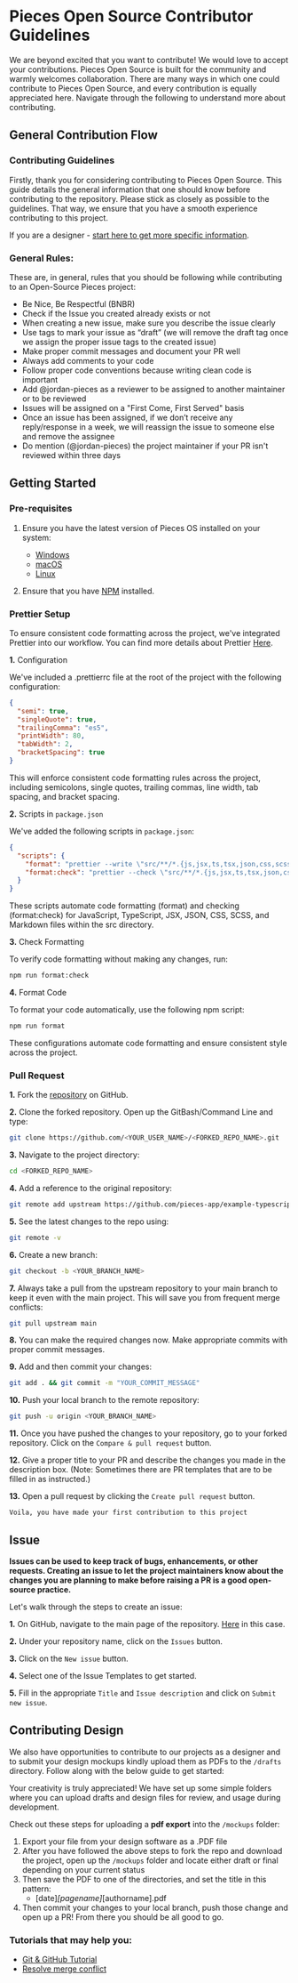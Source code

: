 # Pieces Open Source Contributor Guidelines

We are beyond excited that you want to contribute! We would love to accept your contributions. Pieces Open Source is built for the community and warmly welcomes collaboration. There are many ways in which one could contribute to Pieces Open Source, and every contribution is equally appreciated here. Navigate through the following to understand more about contributing.

## General Contribution Flow

### Contributing Guidelines

Firstly, thank you for considering contributing to Pieces Open Source. This guide details the general information that one should know before contributing to the repository.
Please stick as closely as possible to the guidelines. That way, we ensure that you have a smooth experience contributing to this project.

If you are a designer - [start here to get more specific information](#contributing-design).

### General Rules:

These are, in general, rules that you should be following while contributing to an Open-Source Pieces project:

- Be Nice, Be Respectful (BNBR)
- Check if the Issue you created already exists or not
- When creating a new issue, make sure you describe the issue clearly
- Use tags to mark your issue as “draft” (we will remove the draft tag once we assign the proper issue tags to the created issue)
- Make proper commit messages and document your PR well
- Always add comments to your code
- Follow proper code conventions because writing clean code is important
- Add @jordan-pieces as a reviewer to be assigned to another maintainer or to be reviewed
- Issues will be assigned on a "First Come, First Served" basis
- Once an issue has been assigned, if we don’t receive any reply/response in a week, we will reassign the issue to someone else and remove the assignee
- Do mention (@jordan-pieces) the project maintainer if your PR isn't reviewed within three days

## Getting Started

### Pre-requisites

1. Ensure you have the latest version of Pieces OS installed on your system:

   - [Windows](https://docs.pieces.app/installation-getting-started/windows)
   - [macOS](https://docs.pieces.app/installation-getting-started/macos)
   - [Linux](https://docs.pieces.app/installation-getting-started/linux)

2. Ensure that you have [NPM](https://docs.npmjs.com/downloading-and-installing-node-js-and-npm) installed.

### Prettier Setup

To ensure consistent code formatting across the project, we've integrated Prettier into our workflow. You can find more details about Prettier [Here](https://prettier.io/).

**1.** Configuration

We've included a .prettierrc file at the root of the project with the following configuration:

```json
{
  "semi": true,
  "singleQuote": true,
  "trailingComma": "es5",
  "printWidth": 80,
  "tabWidth": 2,
  "bracketSpacing": true
}
```

This will enforce consistent code formatting rules across the project, including semicolons, single quotes, trailing commas, line width, tab spacing, and bracket spacing.

**2.** Scripts in `package.json`

We've added the following scripts in `package.json`:

```json
{
  "scripts": {
    "format": "prettier --write \"src/**/*.{js,jsx,ts,tsx,json,css,scss,md}\"",
    "format:check": "prettier --check \"src/**/*.{js,jsx,ts,tsx,json,css,scss,md}\""
  }
}
```

These scripts automate code formatting (format) and checking (format:check) for JavaScript, TypeScript, JSX, JSON, CSS, SCSS, and Markdown files within the src directory.

**3.** Check Formatting

To verify code formatting without making any changes, run:

```bash
npm run format:check
```

**4.** Format Code

To format your code automatically, use the following npm script:

```bash
npm run format
```

These configurations automate code formatting and ensure consistent style across the project.

### Pull Request

**1.** Fork the [repository](https://github.com/pieces-app/example-typescript) on GitHub.

**2.** Clone the forked repository. Open up the GitBash/Command Line and type:

```bash
git clone https://github.com/<YOUR_USER_NAME>/<FORKED_REPO_NAME>.git
```

**3.** Navigate to the project directory:

```bash
cd <FORKED_REPO_NAME>
```

**4.** Add a reference to the original repository:

```bash
git remote add upstream https://github.com/pieces-app/example-typescript.git
```

**5.** See the latest changes to the repo using:

```bash
git remote -v
```

**6.** Create a new branch:

```bash
git checkout -b <YOUR_BRANCH_NAME>
```

**7.** Always take a pull from the upstream repository to your main branch to keep it even with the main project. This will save you from frequent merge conflicts:

```bash
git pull upstream main
```

**8.** You can make the required changes now. Make appropriate commits with proper commit messages.

**9.** Add and then commit your changes:

```bash
git add . && git commit -m "YOUR_COMMIT_MESSAGE"
```

**10.** Push your local branch to the remote repository:

```bash
git push -u origin <YOUR_BRANCH_NAME>
```

**11.** Once you have pushed the changes to your repository, go to your forked repository. Click on the `Compare & pull request` button.

**12.** Give a proper title to your PR and describe the changes you made in the description box. (Note: Sometimes there are PR templates that are to be filled in as instructed.)

**13.** Open a pull request by clicking the `Create pull request` button.

`Voila, you have made your first contribution to this project`

## Issue

**Issues can be used to keep track of bugs, enhancements, or other requests. Creating an issue to let the project maintainers know about the changes you are planning to make before raising a PR is a good open-source practice.**
<br>

Let's walk through the steps to create an issue:

**1.** On GitHub, navigate to the main page of the repository. [Here](https://github.com/.git) in this case.

**2.** Under your repository name, click on the `Issues` button.

**3.** Click on the `New issue` button.

**4.** Select one of the Issue Templates to get started.

**5.** Fill in the appropriate `Title` and `Issue description` and click on `Submit new issue`.

## Contributing Design

We also have opportunities to contribute to our projects as a designer and to submit your design mockups kindly upload them as PDFs to the `/drafts` directory. Follow along with the below guide to get started:

Your creativity is truly appreciated! We have set up some simple folders where you can upload drafts and design files for review, and usage during development.

Check out these steps for uploading a **pdf export** into the `/mockups` folder:

1. Export your file from your design software as a .PDF file
2. After you have followed the above steps to fork the repo and download the project, open up the `/mockups` folder and locate either draft or final depending on your current status
3. Then save the PDF to one of the directories, and set the title in this pattern:
   - [date]_[pagename]_[authorname].pdf
4. Then commit your changes to your local branch, push those change and open up a PR! From there you should be all good to go.

### Tutorials that may help you:

- [Git & GitHub Tutorial](https://www.youtube.com/watch?v=RGOj5yH7evk)
- [Resolve merge conflict](https://docs.github.com/en/free-pro-team@latest/github/collaborating-with-issues-and-pull-requests/resolving-a-merge-conflict-on-github)
